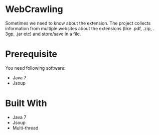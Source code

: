 # WebCrawling  
Sometimes we need to know about the extension. The project collects information from multiple websites about the extensions (like .pdf, .zip, . 3gp, .jar etc) and store/save in a file.

# Prerequisite
You need following software:
* Java 7
* Jsoup

# Built With
* Java 7
* Jsoup
* Multi-thread
 

